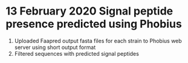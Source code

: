 # 13 February 2020 Signal peptide presence predicted using Phobius
1. Uploaded Faapred output fasta files for each strain to Phobius web server using short output format
1. Filtered sequences with predicted signal peptides
